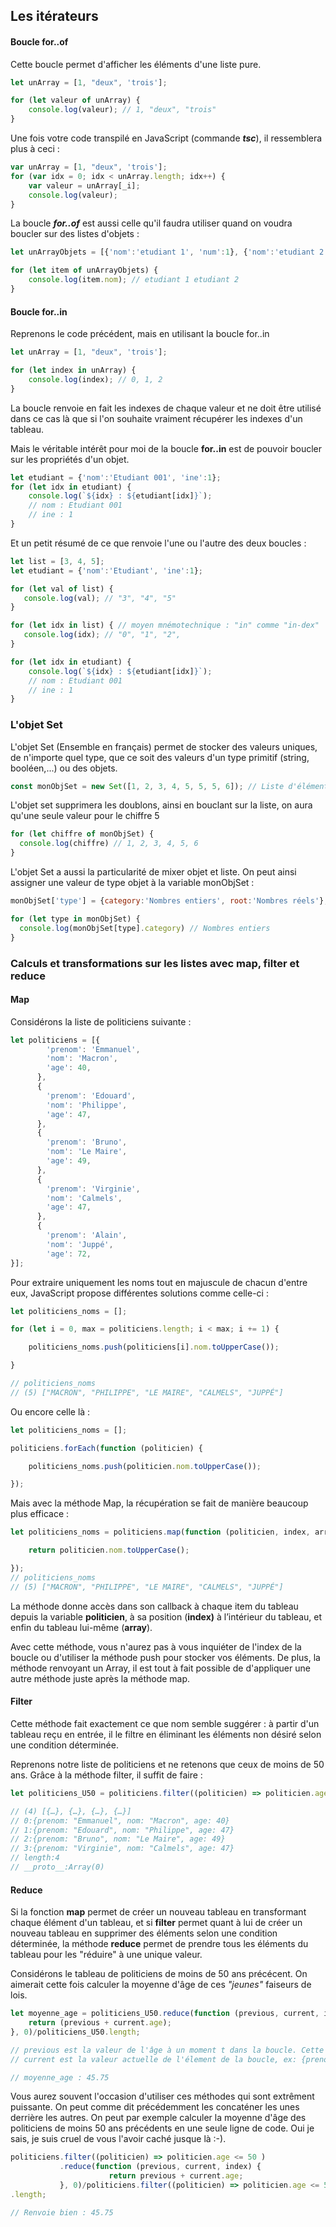 ## Les itérateurs

#### Boucle for..of

Cette boucle permet d'afficher les éléments d'une liste pure.

```js
let unArray = [1, "deux", 'trois'];

for (let valeur of unArray) {
    console.log(valeur); // 1, "deux", "trois"
}
```

Une fois votre code transpilé en JavaScript \(commande _**tsc**_\), il ressemblera plus à ceci :

```js
var unArray = [1, "deux", 'trois'];
for (var idx = 0; idx < unArray.length; idx++) {
    var valeur = unArray[_i];
    console.log(valeur);
}
```

La boucle _**for..of**_ est aussi celle qu'il faudra utiliser quand on voudra boucler sur des listes d'objets :

```js
let unArrayObjets = [{'nom':'etudiant 1', 'num':1}, {'nom':'etudiant 2', 'num':2}];

for (let item of unArrayObjets) {
    console.log(item.nom); // etudiant 1 etudiant 2
}
```

#### Boucle for..in

Reprenons le code précédent, mais en utilisant la boucle for..in

```js
let unArray = [1, "deux", 'trois'];

for (let index in unArray) {
    console.log(index); // 0, 1, 2
}
```

La boucle renvoie en fait les indexes de chaque valeur et ne doit être utilisé dans ce cas là que si l'on souhaite vraiment récupérer les indexes d'un tableau.

Mais le véritable intérêt pour moi de la boucle **for..in** est de pouvoir boucler sur les propriétés d'un objet.

```js
let etudiant = {'nom':'Etudiant 001', 'ine':1};
for (let idx in etudiant) {
    console.log(`${idx} : ${etudiant[idx]}`);
    // nom : Etudiant 001
    // ine : 1
}
```

Et un petit résumé de ce que renvoie l'une ou l'autre des deux boucles :

```js
let list = [3, 4, 5];
let etudiant = {'nom':'Etudiant', 'ine':1};

for (let val of list) {
   console.log(val); // "3", "4", "5"
}

for (let idx in list) { // moyen mnémotechnique : "in" comme "in-dex"
   console.log(idx); // "0", "1", "2", 
}

for (let idx in etudiant) {
    console.log(`${idx} : ${etudiant[idx]}`);
    // nom : Etudiant 001
    // ine : 1
}
```

### L'objet Set

L'objet Set \(Ensemble en français\) permet de stocker des valeurs uniques, de n'importe quel type, que ce soit des valeurs d'un type primitif \(string, booléen,...\) ou des objets.

```js
const monObjSet = new Set([1, 2, 3, 4, 5, 5, 5, 6]); // Liste d'éléments
```

L'objet set supprimera les doublons, ainsi en bouclant sur la liste, on aura qu'une seule valeur pour le chiffre 5

```js
for (let chiffre of monObjSet) {
  console.log(chiffre) // 1, 2, 3, 4, 5, 6
}
```

L'objet Set a aussi la particularité de mixer objet et liste. On peut ainsi assigner une valeur de type objet à la variable monObjSet :

```js
monObjSet['type'] = {category:'Nombres entiers', root:'Nombres réels'};
```

```js
for (let type in monObjSet) {
  console.log(monObjSet[type].category) // Nombres entiers
}
```

### Calculs et transformations sur les listes avec map, filter et reduce

#### Map

Considérons la liste de politiciens suivante :

```js
let politiciens = [{
        'prenom': 'Emmanuel',
        'nom': 'Macron',
        'age': 40,
      },
      {
        'prenom': 'Edouard',
        'nom': 'Philippe',
        'age': 47,
      },
      {
        'prenom': 'Bruno',
        'nom': 'Le Maire',
        'age': 49,
      },
      {
        'prenom': 'Virginie',
        'nom': 'Calmels',
        'age': 47,
      },
      {
        'prenom': 'Alain',
        'nom': 'Juppé',
        'age': 72,
}];
```

Pour extraire uniquement les noms tout en majuscule de chacun d'entre eux, JavaScript propose différentes solutions comme celle-ci :

```js
let politiciens_noms = [];

for (let i = 0, max = politiciens.length; i < max; i += 1) {

    politiciens_noms.push(politiciens[i].nom.toUpperCase());

}

// politiciens_noms
// (5) ["MACRON", "PHILIPPE", "LE MAIRE", "CALMELS", "JUPPÉ"]
```

Ou encore celle là :

```js
let politiciens_noms = [];

politiciens.forEach(function (politicien) {

    politiciens_noms.push(politicien.nom.toUpperCase());

});
```

Mais avec la méthode Map, la récupération se fait de manière beaucoup plus efficace :

```js
let politiciens_noms = politiciens.map(function (politicien, index, array) {

    return politicien.nom.toUpperCase();

});
// politiciens_noms
// (5) ["MACRON", "PHILIPPE", "LE MAIRE", "CALMELS", "JUPPÉ"]
```

La méthode donne accès dans son callback à chaque item du tableau depuis la variable **politicien**, à sa position \(**index\)** à l’intérieur du tableau, et enfin du tableau lui-même \(**array**\).

Avec cette méthode, vous n'aurez pas à vous inquiéter de l'index de la boucle ou d'utiliser la méthode push pour stocker vos éléments. De plus, la méthode renvoyant un Array, il est tout à fait possible de d'appliquer une autre méthode juste après la méthode map.

#### Filter

Cette méthode fait exactement ce que nom semble suggérer : à partir d'un tableau reçu en entrée, il le filtre en éliminant les éléments non désiré selon une condition déterminée.

Reprenons notre liste de politiciens et ne retenons que ceux de moins de 50 ans. Grâce à la méthode filter, il suffit de faire :

```js
let politiciens_U50 = politiciens.filter((politicien) => politicien.age <= 50 );

// (4) [{…}, {…}, {…}, {…}]
// 0:{prenom: "Emmanuel", nom: "Macron", age: 40}
// 1:{prenom: "Edouard", nom: "Philippe", age: 47}
// 2:{prenom: "Bruno", nom: "Le Maire", age: 49}
// 3:{prenom: "Virginie", nom: "Calmels", age: 47}
// length:4
// __proto__:Array(0)
```

#### Reduce

Si la fonction **map** permet de créer un nouveau tableau en transformant chaque élément d'un tableau, et si **filter** permet quant à lui de créer un nouveau tableau en supprimer des éléments selon une condition déterminée, la méthode **reduce** permet de prendre tous les éléments du tableau pour les "réduire" à une unique valeur.

Considérons le tableau de politiciens de moins de 50 ans précécent. On aimerait cette fois calculer la moyenne d'âge de ces _"jeunes"_ faiseurs de lois.

```js
let moyenne_age = politiciens_U50.reduce(function (previous, current, index) {
    return (previous + current.age);
}, 0)/politiciens_U50.length;

// previous est la valeur de l'âge à un moment t dans la boucle. Cette valeur est initialié à 0.
// current est la valeur actuelle de l'élement de la boucle, ex: {prenom: "Emmanuel", nom: "Macron", age: 40}

// moyenne_age : 45.75
```

Vous aurez souvent l'occasion d'utiliser ces méthodes qui sont extrêment puissante. On peut comme dit précédemment les concaténer les unes derrière les autres. On peut par exemple calculer la moyenne d'âge des politiciens de moins 50 ans précédents en une seule ligne de code. Oui je sais, je suis cruel de vous l'avoir caché jusque là :-\).

```js
politiciens.filter((politicien) => politicien.age <= 50 )
           .reduce(function (previous, current, index) {
                      return previous + current.age;
           }, 0)/politiciens.filter((politicien) => politicien.age <= 50 )
.length;

// Renvoie bien : 45.75
```



